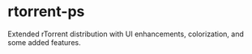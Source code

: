 rtorrent-ps
===========

Extended rTorrent distribution with UI enhancements, colorization, and some added features.
